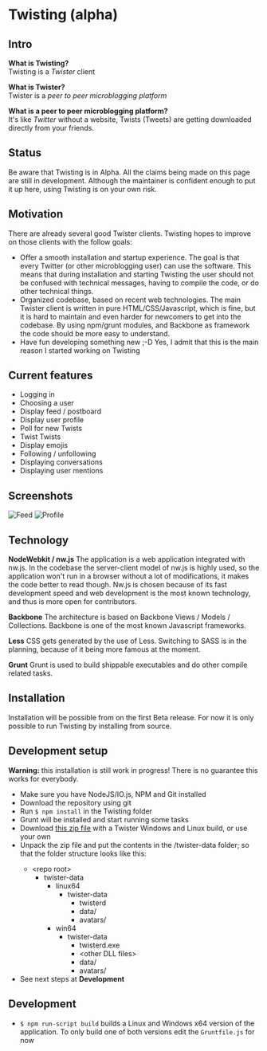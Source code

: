Twisting (alpha)
==============

Intro
-----

**What is Twisting?**  
Twisting is a *Twister* client

**What is Twister?**  
Twister is a *peer to peer microblogging platform*

**What is a peer to peer microblogging platform?**  
It's like *Twitter* without a website, Twists (Tweets) are getting downloaded directly from your friends.

Status
------

Be aware that Twisting is in Alpha. All the claims being made on this page are still in development. Although the maintainer is confident enough to put it up here, using Twisting is on your own risk.

Motivation
----------

There are already several good Twister clients. Twisting hopes to improve on those clients with the follow goals:

- Offer a smooth installation and startup experience. The goal is that every Twitter (or other microblogging user) can use the software. This means that during installation and starting Twisting the user should not be confused with technical messages, having to compile the code, or do other technical things. 
- Organized codebase, based on recent web technologies. The main Twister client is written in pure HTML/CSS/Javascript, which is fine, but it is hard to maintain and even harder for newcomers to get into the codebase. By using npm/grunt modules, and Backbone as framework the code should be more easy to understand.
- Have fun developing something new ;-D Yes, I admit that this is the main reason I started working on Twisting

Current features
----------------

- Logging in
- Choosing a user
- Display feed / postboard
- Display user profile
- Poll for new Twists
- Twist Twists
- Display emojis
- Following / unfollowing
- Displaying conversations
- Displaying user mentions

Screenshots
-----------

![Feed](https://dl.dropboxusercontent.com/u/1146818/Twister/Screenshots/feed2.png)
![Profile](https://dl.dropboxusercontent.com/u/1146818/Twister/Screenshots/profile2.png)

Technology
----------

**NodeWebkit / nw.js** The application is a web application integrated with nw.js. In the codebase the server-client model of nw.js is highly used, so the application won't run in a browser without a lot of modifications, it makes the code better to read though. Nw.js is chosen because of its fast development speed and web development is the most known technology, and thus is more open for contributors.

**Backbone** The architecture is based on Backbone Views / Models / Collections. Backbone is one of the most known Javascript frameworks.

**Less** CSS gets generated by the use of Less. Switching to SASS is in the planning, because of it being more famous at the moment.

**Grunt** Grunt is used to build shippable executables and do other compile related tasks.

Installation
------------

Installation will be possible from on the first Beta release. For now it is only possible to run Twisting by installing from source.

Development setup
-----------------

**Warning:** this installation is still work in progress! There is no guarantee this works for everybody.

- Make sure you have NodeJS/IO.js, NPM and Git installed
- Download the repository using git
- Run `$ npm install` in the Twisting folder
- Grunt will be installed and start running some tasks
- Download [this zip file](https://dl.dropboxusercontent.com/u/1146818/Twister/twisting-twister-data.zip "Twisting Twister Data") with a Twister Windows and Linux build, or use your own
- Unpack the zip file and put the contents in the <repo>/twister-data folder; so that the folder structure looks like this:
    - \<repo root>
        - twister-data
            - linux64
                - twister-data
                    - twisterd
                    - data/
                    - avatars/
            - win64
                - twister-data
                    - twisterd.exe
                    - \<other DLL files>
                    - data/
                    - avatars/
- See next steps at **Development**

Development 
-----------

- `$ npm run-script build` builds a Linux and Windows x64 version of the application. To only build one of both versions edit the `Gruntfile.js` for now
